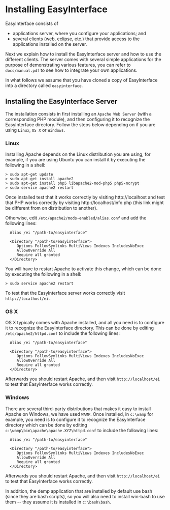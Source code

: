 # Installing EasyInterface

EasyInterface consists of 

 * applications server, where you configure your applications; and 
 * several clients (web, eclipse, etc.) that provide access to the
   applications installed on the server.

Next we explain how to install the EasyInterface server and how to use
the different clients. The server comes with several simple
applications for the purpose of demonstrating various features, you
can refer to `docs/manual.pdf` to see how to integrate your own
applications.

In what follows we assume that you have cloned a copy of EasyInterface
into a directory called `easyinterface`.

## Installing the EasyInterface Server

The installation consists in first installing an `Apache Web Server`
(with a corresponding PHP module), and then configuring it to
recognize the EasyInterface directory. Follow the steps below
depending on if you are using `Linux`, `OS X` or `Windows`.

### Linux

Installing Apache depends on the Linux distribution you are using, for
example, if you are using Ubuntu you can install it by executing the
following in a shell:

    > sudo apt-get update
    > sudo apt-get install apache2
    > sudo apt-get install php5 libapache2-mod-php5 php5-mcrypt
    > sudo service apache2 restart

Once installed test that it works correctly by visiting
http://localhost and test that PHP works correctly by visiting
http://localhost/info.php (this link might be different from on
distribution to another).

Otherwise, edit `/etc/apache2/mods-enabled/alias.conf`
and add the following lines:

	  Alias /ei "/path-to/easyinterface"

	  <Directory "/path-to/easyinterface">
	     Options FollowSymlinks MultiViews Indexes IncludesNoExec
	     AllowOverride All
	     Require all granted
	  </Directory>

You will have to restart Apache to activate this change, which can be
done by executing the following in a shell:
    
    > sudo service apache2 restart

To test that the EasyInterface server works correctly visit
`http://localhost/ei`.

### OS X

OS X typically comes with Apache installed, and all you need is to
configure it to recognize the EasyInterface directory. This can be
done by editing `/etc/apache2/httpd.conf` to include the following
lines:

	  Alias /ei "/path-to/easyinterface"

	  <Directory "/path-to/easyinterface">
	     Options FollowSymlinks MultiViews Indexes IncludesNoExec
	     AllowOverride All
	     Require all granted
	  </Directory>

Afterwards you should restart Apache, and then visit
`http://localhost/ei` to test that EasyInterface works correctly.

### Windows

There are several third-party distributions that makes it easy to
install Apache on Windows, we have used `WAMP`. Once installed, in
`c:\wamp` for example, you need is to configure it to recognize the
EasyInterface directory which can be done by editing
`c:\wamp\bin\apache\apache.XYZ\httpd.conf` to include the following
lines:

	  Alias /ei "/path-to/easyinterface"

	  <Directory "/path-to/easyinterface">
	     Options FollowSymlinks MultiViews Indexes IncludesNoExec
	     AllowOverride All
	     Require all granted
	  </Directory>

Afterwards you should restart Apache, and then visit
`http://localhost/ei` to test that EasyInterface works correctly.

In addition, the demp application that are installed by default use
bash (since they are bash scripts), so you will also need to install
win-bash to use them -- they assume it is installed in `c:\bash\bash`.